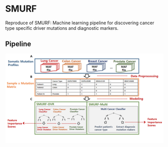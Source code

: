 # SMURF
Reproduce of SMURF: Machine learning pipeline for discovering cancer type specific driver mutations and diagnostic markers.

## Pipeline
![SMURF](SMURF.png)
